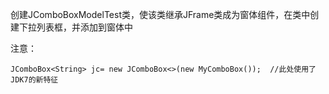 创建JComboBoxModelTest类，使该类继承JFrame类成为窗体组件，在类中创建下拉列表框，并添加到窗体中

注意：
```
JComboBox<String> jc= new JComboBox<>(new MyComboBox());  //此处使用了JDK7的新特征
```
